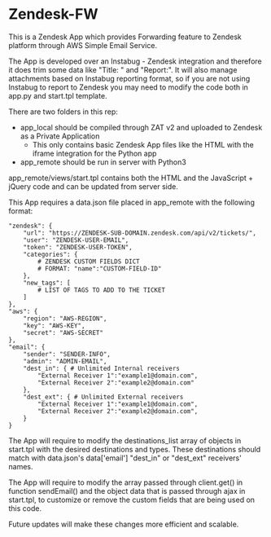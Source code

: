 # Zendesk-FW

This is a Zendesk App which provides Forwarding feature to Zendesk platform through AWS Simple Email Service.

The App is developed over an Instabug - Zendesk integration and therefore it does trim some data like "Title:  " and "Report:".
It will also manage attachments based on Instabug reporting format, so if you are not using Instabug to report to Zendesk you
may need to modify the code both in app.py and start.tpl template.

There are two folders in this rep:
  - app_local should be compiled through ZAT v2 and uploaded to Zendesk as a Private Application
    - This only contains basic Zendesk App files like the HTML with the iframe integration for the Python app
  - app_remote should be run in server with Python3

app_remote/views/start.tpl contains both the HTML and the JavaScript + jQuery code and can be updated from server side.

This App requires a data.json file placed in app_remote with the following format:

    "zendesk": {
        "url": "https://ZENDESK-SUB-DOMAIN.zendesk.com/api/v2/tickets/",
        "user": "ZENDESK-USER-EMAIL",
        "token": "ZENDESK-USER-TOKEN",
        "categories": {
            # ZENDESK CUSTOM FIELDS DICT
            # FORMAT: "name":"CUSTOM-FIELD-ID"
        },
        "new_tags": [
            # LIST OF TAGS TO ADD TO THE TICKET
        ]
    },
    "aws": {
        "region": "AWS-REGION",
        "key": "AWS-KEY",
        "secret": "AWS-SECRET"
    },
    "email": {
        "sender": "SENDER-INFO",
        "admin": "ADMIN-EMAIL",
        "dest_in": { # Unlimited Internal receivers
            "External Receiver 1":"example1@domain.com",
            "External Receiver 2":"example2@domain.com"
        },
        "dest_ext": { # Unlimited External receivers
            "External Receiver 1":"example1@domain.com",
            "External Receiver 2":"example2@domain.com",
        }
    }    

The App will require to modify the destinations_list array of objects in start.tpl with the desired destinations and types. These destinations should match with data.json's data['email'] "dest_in" or "dest_ext" receivers' names.

The App will require to modify the array passed through client.get() in function sendEmail() and the object data that is passed through ajax in start.tpl, to customize or remove the custom fields that are being used on this code.

Future updates will make these changes more efficient and scalable.
